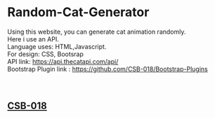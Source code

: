 # Random-Cat-Generator
Using this website, you can generate cat animation randomly.<br/> 
Here i use an API.<br/> 
Language uses: HTML,Javascript.<br/> 
For design: CSS, Bootsrap<br/> 
API link: https://api.thecatapi.com/api/<br/> 
Bootstrap Plugin link : https://github.com/CSB-018/Bootstrap-Plugins <br/><br/><br/>

<a href ="www.github.com/CSB-018"><h2>CSB-018</h2></a>
